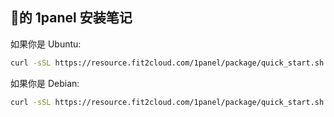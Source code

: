 ## 🧊的 1panel 安装笔记

如果你是 Ubuntu:

```bash
curl -sSL https://resource.fit2cloud.com/1panel/package/quick_start.sh -o quick_start.sh && sudo bash quick_start.sh
```

如果你是 Debian:

```bash
curl -sSL https://resource.fit2cloud.com/1panel/package/quick_start.sh -o quick_start.sh && bash quick_start.sh
```

